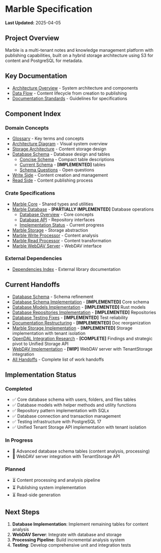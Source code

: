 # Marble Specification

**Last Updated:** 2025-04-05

## Project Overview

Marble is a multi-tenant notes and knowledge management platform with publishing capabilities, built on a hybrid storage architecture using S3 for content and PostgreSQL for metadata.

## Key Documentation

- [Architecture Overview](architecture.md) - System architecture and components
- [Data Flow](data_flow.md) - Content lifecycle from creation to publishing
- [Documentation Standards](standards.md) - Guidelines for specifications

## Component Index

### Domain Concepts
- [Glossary](domain/glossary.md) - Key terms and concepts
- [Architecture Diagram](domain/architecture_diagram.md) - Visual system overview
- [Storage Architecture](domain/storage_architecture.md) - Content storage design
- [Database Schema](domain/database_schema.md) - Database design and tables
  - [Concise Schema](domain/database_schema_concise.md) - Compact table descriptions
  - [Current Schema](domain/database_schema_current.md) - **[IMPLEMENTED]** tables
  - [Schema Questions](domain/database_schema_questions.md) - Open questions
- [Write Side](domain/write_side.md) - Content creation and management
- [Read Side](domain/read_side.md) - Content publishing process

### Crate Specifications
- [Marble Core](crates/marble_core.md) - Shared types and utilities
- [Marble Database](crates/marble_db.md) - **[PARTIALLY IMPLEMENTED]** Database operations
  - [Database Overview](crates/marble_db_overview.md) - Core concepts
  - [Database API](crates/marble_db_api.md) - Repository interfaces
  - [Implementation Status](crates/marble_db_implementation.md) - Current progress
- [Marble Storage](crates/marble_storage.md) - Storage abstraction
- [Marble Write Processor](crates/marble_write_processor.md) - Content analysis
- [Marble Read Processor](crates/marble_read_processor.md) - Content transformation
- [Marble WebDAV Server](crates/marble_webdav.md) - WebDAV interface

### External Dependencies
- [Dependencies Index](dependencies/index.md) - External library documentation

## Current Handoffs

- [Database Schema](handoffs/database_schema.md) - Schema refinement
- [Database Schema Implementation](handoffs/database_schema_implementation.md) - **[IMPLEMENTED]** Core schema
- [Database Models Implementation](handoffs/database_models_implementation.md) - **[IMPLEMENTED]** Rust models
- [Database Repositories Implementation](handoffs/database_repositories_implementation.md) - **[IMPLEMENTED]** Repositories
- [Database Testing Fixes](handoffs/database_testing_fixes.md) - **[IMPLEMENTED]** Test reliability
- [Documentation Restructuring](handoffs/documentation_restructuring.md) - **[IMPLEMENTED]** Doc reorganization
- [Marble Storage Implementation](handoffs/marble_storage_implementation.md) - **[IMPLEMENTED]** Storage implementation with tenant isolation
- [OpenDAL Integration Research](handoffs/opendal_adapter_implementation.md) - **[COMPLETE]** Findings and strategic pivot to Unified Storage API
- [WebDAV Implementation](handoffs/webdav_implementation.md) - **[WIP]** WebDAV server with TenantStorage integration
- [All Handoffs](handoffs/index.md) - Complete list of work handoffs

## Implementation Status

### Completed
- ✅ Core database schema with users, folders, and files tables
- ✅ Database models with helper methods and utility functions
- ✅ Repository pattern implementation with SQLx
- ✅ Database connection and transaction management
- ✅ Testing infrastructure with PostgreSQL 17
- ✅ Unified Tenant Storage API implementation with tenant isolation

### In Progress
- 🔄 Advanced database schema tables (content analysis, processing)
- 🔄 WebDAV server integration with TenantStorage API

### Planned
- ⏳ Content processing and analysis pipeline
- ⏳ Publishing system implementation
- ⏳ Read-side generation

## Next Steps

1. **Database Implementation**: Implement remaining tables for content analysis
2. **WebDAV Server**: Integrate with database and storage
3. **Processing Pipeline**: Build incremental analysis system
4. **Testing**: Develop comprehensive unit and integration tests
